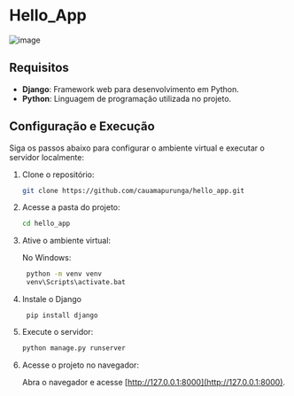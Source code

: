 # Hello_App
![image](https://github.com/user-attachments/assets/3e3ccf5a-fc2f-4619-b0fa-913f5e057082)

## Requisitos

- **Django**: Framework web para desenvolvimento em Python.
- **Python**: Linguagem de programação utilizada no projeto.

## Configuração e Execução

Siga os passos abaixo para configurar o ambiente virtual e executar o servidor localmente:

1. Clone o repositório:

   ```bash
   git clone https://github.com/cauamapurunga/hello_app.git
   ```

2. Acesse a pasta do projeto:

   ```bash
   cd hello_app
   ```

3. Ative o ambiente virtual:

   No Windows:
   ```bash
    python -m venv venv
    venv\Scripts\activate.bat
   ```

4. Instale o Django
   ```
    pip install django
   ```

4. Execute o servidor:
   ```bash
   python manage.py runserver
   ```

5. Acesse o projeto no navegador:

   Abra o navegador e acesse [http://127.0.0.1:8000](http://127.0.0.1:8000).
